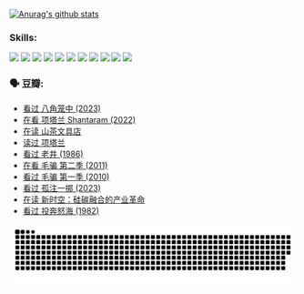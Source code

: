 
[![Anurag's github stats](https://github-readme-stats.vercel.app/api?username=w940853815)](https://github.com/anuraghazra/github-readme-stats)

### Skills:

<code><img height="32" src="https://cdn.jsdelivr.net/npm/simple-icons@v5/icons/python.svg"></code>
<code><img height="32" src="https://cdn.jsdelivr.net/npm/simple-icons@v5/icons/javascript.svg"></code>
<code><img height="32" src="https://cdn.jsdelivr.net/npm/simple-icons@v5/icons/django.svg"></code>
<code><img height="32" src="https://cdn.jsdelivr.net/npm/simple-icons@v5/icons/flask.svg"></code>
<code><img height="32" src="https://cdn.jsdelivr.net/npm/simple-icons@v5/icons/vuetify.svg"></code>
<code><img height="32" src="https://cdn.jsdelivr.net/npm/simple-icons@v5/icons/git.svg"></code>
<code><img height="32" src="https://cdn.jsdelivr.net/npm/simple-icons@v5/icons/docker.svg"></code>
<code><img height="32" src="https://cdn.jsdelivr.net/npm/simple-icons@v5/icons/postgresql.svg"></code>
<code><img height="32" src="https://cdn.jsdelivr.net/npm/simple-icons@v5/icons/elasticsearch.svg"></code>
<code><img height="32" src="https://cdn.jsdelivr.net/npm/simple-icons@v5/icons/macos.svg"></code>
<code><img height="32" src="https://cdn.jsdelivr.net/npm/simple-icons@v5/icons/linux.svg"></code>

### 🗣 豆瓣:

<!-- DOUBAN-ACTIVITIES:START -->
- [看过 八角笼中‎ (2023)](https://www.douban.com/people/136069238/status/4367541707/?_i=94398728)
- [在看 项塔兰 Shantaram‎ (2022)](https://www.douban.com/people/136069238/status/4365497032/?_i=94398729)
- [在读 山茶文具店](https://www.douban.com/people/136069238/status/4364620725/?_i=94398729)
- [读过 项塔兰](https://www.douban.com/people/136069238/status/4364620288/?_i=94398729)
- [看过 老井‎ (1986)](https://www.douban.com/people/136069238/status/4362366672/?_i=94398729)
- [在看 毛骗 第二季‎ (2011)](https://www.douban.com/people/136069238/status/4355752869/?_i=94398729)
- [看过 毛骗 第一季‎ (2010)](https://www.douban.com/people/136069238/status/4355752667/?_i=94398729)
- [看过 孤注一掷‎ (2023)](https://www.douban.com/people/136069238/status/4354774568/?_i=94398729)
- [在读 新时空：硅碳融合的产业革命](https://www.douban.com/people/136069238/status/4348545149/?_i=94398729)
- [看过 投奔怒海‎ (1982)](https://www.douban.com/people/136069238/status/4336696255/?_i=94398729)
<!-- DOUBAN-ACTIVITIES:END -->


![Snake animation](https://raw.githubusercontent.com/w940853815/w940853815/output/github-contribution-grid-snake.svg)

<!--
**w940853815/w940853815** is a ✨ _special_ ✨ repository because its `README.md` (this file) appears on your GitHub profile.

Here are some ideas to get you started:

- 🔭 I’m currently working on ...
- 🌱 I’m currently learning ...
- 👯 I’m looking to collaborate on ...
- 🤔 I’m looking for help with ...
- 💬 Ask me about ...
- 📫 How to reach me: ...
- 😄 Pronouns: ...
- ⚡ Fun fact: ...
-->
